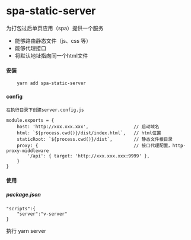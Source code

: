 # spa-static-server

为打包过后单页应用（spa）提供一个服务
- 能够路由静态文件（js、css 等）
- 能够代理接口
- 将默认地址指向同一个html文件

#### 安装
```
    yarn add spa-static-server
```

#### config
    在执行目录下创建server.config.js
    
```
module.exports = {
    host: 'http://xxx.xxx.xxx',                 // 启动域名
    html: `${process.cwd()}/dist/index.html`,   // html位置
    staticRoot: `${process.cwd()}/dist`,        // 静态文件根目录
    proxy: {                                    // 接口代理配置，http-proxy-middleware
        '/api': { target: 'http://xxx.xxx.xxx:9999' },
    }
}
```

#### 使用

##### package.json

```
"scripts":{
    "server":"v-server"
}
```
执行 yarn server